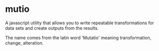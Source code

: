 mutio
=====

A javascript utility that allows you to write repeatable transformations for data sets and create outputs from the results.

The name comes from the latin word 'Mutatio' meaning transformation, change, alteration.
